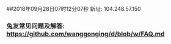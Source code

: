 ##2018年09月28日07时12分07秒 新址: 104.248.57.150
### 兔友常见问题及解答: https://github.com/wanggonging/d/blob/w/FAQ.md
